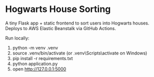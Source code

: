# Hogwarts House Sorting

A tiny Flask app + static frontend to sort users into Hogwarts houses. Deploys to AWS Elastic Beanstalk via GitHub Actions.

Run locally:
1. python -m venv .venv
2. source .venv/bin/activate  (or .venv\Scripts\activate on Windows)
3. pip install -r requirements.txt
4. python application.py
5. open http://127.0.0.1:5000




